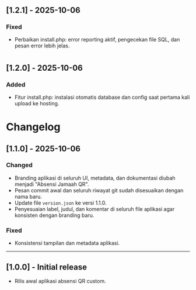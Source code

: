 #
## [1.2.1] - 2025-10-06
### Fixed
- Perbaikan install.php: error reporting aktif, pengecekan file SQL, dan pesan error lebih jelas.
#
## [1.2.0] - 2025-10-06
### Added
- Fitur install.php: instalasi otomatis database dan config saat pertama kali upload ke hosting.
# Changelog

## [1.1.0] - 2025-10-06
### Changed
- Branding aplikasi di seluruh UI, metadata, dan dokumentasi diubah menjadi "Absensi Jamaah QR".
- Pesan commit awal dan seluruh riwayat git sudah disesuaikan dengan nama baru.
- Update file `version.json` ke versi 1.1.0.
- Penyesuaian label, judul, dan komentar di seluruh file aplikasi agar konsisten dengan branding baru.

### Fixed
- Konsistensi tampilan dan metadata aplikasi.

---

## [1.0.0] - Initial release
- Rilis awal aplikasi absensi QR custom.
